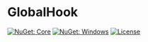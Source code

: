 # GlobalHook

 [![NuGet: Core](https://img.shields.io/nuget/v/GlobalHook.svg?style=flat-square&label=GlobalHook&cacheSeconds=3600)](https://www.nuget.org/packages/GlobalHook/)
 [![NuGet: Windows](https://img.shields.io/nuget/v/GlobalHook.Windows.svg?style=flat-square&label=GlobalHook.Windows&cacheSeconds=3600)](https://www.nuget.org/packages/GlobalHook.Windows/)
 [![License](https://img.shields.io/github/license/Kir-Antipov/GlobalHook.svg?style=flat-square&label=License&cacheSeconds=1296000)](https://raw.githubusercontent.com/Kir-Antipov/GlobalHook/master/LICENSE.md)